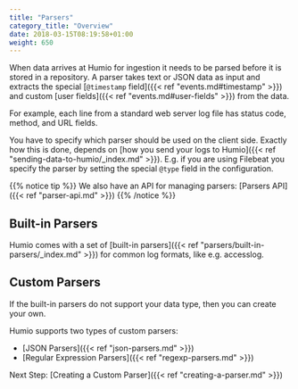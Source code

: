 ```yaml
---
title: "Parsers"
category_title: "Overview"
date: 2018-03-15T08:19:58+01:00
weight: 650
---
```


When data arrives at Humio for ingestion it needs to be parsed before it is stored in a repository.
A parser takes text or JSON data as input and extracts the special [`@timestamp` field]({{< ref "events.md#timestamp" >}}) and custom
[user fields]({{< ref "events.md#user-fields" >}}) from the data.

For example, each line from a standard web server log file has status code,
method, and URL fields.

You have to specify which parser should be used on the client side. Exactly how
this is done, depends on [how you send your logs to Humio]({{< ref "sending-data-to-humio/_index.md" >}}).
E.g. if you are using Filebeat you specify the parser by setting the special `@type` field in the
configuration.

{{% notice tip %}}
We also have an API for managing parsers: [Parsers API]({{< ref "parser-api.md" >}})
{{% /notice %}}

## Built-in Parsers

Humio comes with a set of [built-in parsers]({{< ref "parsers/built-in-parsers/_index.md" >}}) for
common log formats, like e.g. accesslog.

## Custom Parsers

If the built-in parsers do not support your data type, then you can create
your own.

Humio supports two types of custom parsers:

* [JSON Parsers]({{< ref "json-parsers.md" >}})
* [Regular Expression Parsers]({{< ref "regexp-parsers.md" >}})

Next Step: [Creating a Custom Parser]({{< ref "creating-a-parser.md" >}})
